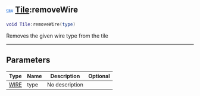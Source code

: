 ## ![server](../../.gitbook/assets/server.png) [Tile](tile):removeWire

```lua
void Tile:removeWire(type)
```

Removes the given wire type from the tile

------
## Parameters

| Type   | Name | Description | Optional |
| ------ | ---- | ----------- | -------: |
| [WIRE](wire) | type | No description |  |

